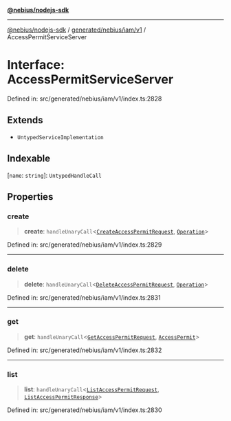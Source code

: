 [**@nebius/nodejs-sdk**](../../../../../README.md)

***

[@nebius/nodejs-sdk](../../../../../README.md) / [generated/nebius/iam/v1](../README.md) / AccessPermitServiceServer

# Interface: AccessPermitServiceServer

Defined in: src/generated/nebius/iam/v1/index.ts:2828

## Extends

- `UntypedServiceImplementation`

## Indexable

\[`name`: `string`\]: `UntypedHandleCall`

## Properties

### create

> **create**: `handleUnaryCall`\<[`CreateAccessPermitRequest`](CreateAccessPermitRequest.md), [`Operation`](../../../common/v1/interfaces/Operation.md)\>

Defined in: src/generated/nebius/iam/v1/index.ts:2829

***

### delete

> **delete**: `handleUnaryCall`\<[`DeleteAccessPermitRequest`](DeleteAccessPermitRequest.md), [`Operation`](../../../common/v1/interfaces/Operation.md)\>

Defined in: src/generated/nebius/iam/v1/index.ts:2831

***

### get

> **get**: `handleUnaryCall`\<[`GetAccessPermitRequest`](GetAccessPermitRequest.md), [`AccessPermit`](AccessPermit.md)\>

Defined in: src/generated/nebius/iam/v1/index.ts:2832

***

### list

> **list**: `handleUnaryCall`\<[`ListAccessPermitRequest`](ListAccessPermitRequest.md), [`ListAccessPermitResponse`](ListAccessPermitResponse.md)\>

Defined in: src/generated/nebius/iam/v1/index.ts:2830
